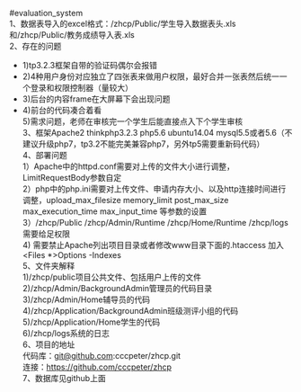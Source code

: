 #evaluation_system  
1、数据表导入的excel格式：/zhcp/Public/学生导入数据表头.xls和/zhcp/Public/教务成绩导入表.xls  
2、存在的问题  
* 1)tp3.2.3框架自带的验证码偶尔会报错  
* 2)4种用户身份对应独立了四张表来做用户权限，最好合并一张表然后统一一个登录和权限控制器（量较大）  
* 3)后台的内容frame在大屏幕下会出现问题  
* 4)前台的代码凑合着看  
5)需求问题，老师在审核完一个学生后能直接点入下个学生审核   
3、框架Apache2 thinkphp3.2.3 php5.6 ubuntu14.04 mysql5.5或者5.6（不建议升级php7，tp3.2不能完美兼容php7，另外tp5需要重新码代码）  
4、部署问题  
	1）Apache中的httpd.conf需要对上传的文件大小进行调整，LimitRequestBody参数自定  
	2）php中的php.ini需要对上传文件、申请内存大小、以及http连接时间进行调整，upload_max_filesize memory_limit post_max_size max_execution_time  max_input_time 等参数的设置  
	3）/zhcp/Public /zhcp/Admin/Runtime /zhcp/Home/Runtime /zhcp/logs需要给足权限  
	4)  需要禁止Apache列出项目目录或者修改www目录下面的.htaccess 加入<Files *>Options -Indexes</Files>  
5、文件夹解释  
	1)/zhcp/public项目公共文件、包括用户上传的文件  
	2)/zhcp/Admin/BackgroundAdmin管理员的代码目录  
	3)/zhcp/Admin/Home辅导员的代码  
	4)/zhcp/Application/BackgroundAdmin班级测评小组的代码  
	5)/zhcp/Application/Home学生的代码  
	6)/zhcp/logs系统的日志  
6、项目的地址  
代码库：git@github.com:cccpeter/zhcp.git  
连接：https://github.com/cccpeter/zhcp  
7、数据库见github上面  
	
